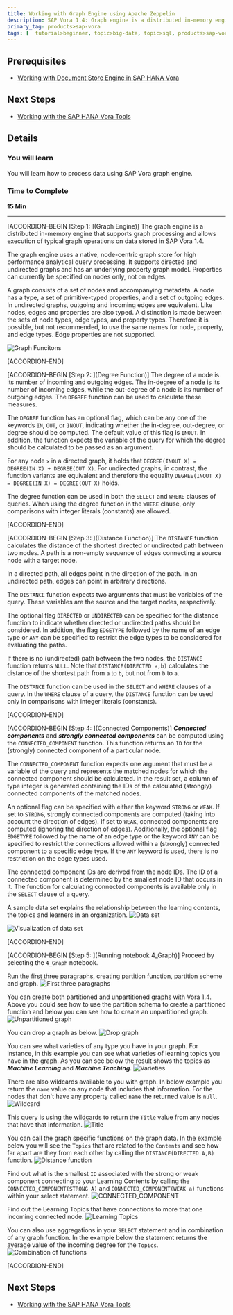 ```yaml
---
title: Working with Graph Engine using Apache Zeppelin
description: SAP Vora 1.4: Graph engine is a distributed in-memory engine that supports graph processing and allows execution of typical graph operations on data stored in SAP Vora
primary_tag: products>sap-vora
tags: [  tutorial>beginner, topic>big-data, topic>sql, products>sap-vora ]
---
```


## Prerequisites  
 - [Working with Document Store Engine in SAP HANA Vora](http://www.sap.com/developer/tutorials/vora-ova-zeppelin7.html)


## Next Steps
 - [Working with the SAP HANA Vora Tools](http://www.sap.com/developer/tutorials/vora-ova-toolsintro.html)

## Details
### You will learn  
You will learn how to process data using SAP Vora graph engine.

### Time to Complete
**15 Min**

---

[ACCORDION-BEGIN [Step 1: ](Graph Engine)]
The graph engine is a distributed in-memory engine that supports graph processing and allows execution of typical graph operations on data stored in SAP Vora 1.4.

The graph engine uses a native, node-centric graph store for high performance analytical query processing. It supports directed and undirected graphs and has an underlying property graph model. Properties can currently be specified on nodes only, not on edges.

A graph consists of a set of nodes and accompanying metadata. A node has a type, a set of primitive-typed properties, and a set of outgoing edges. In undirected graphs, outgoing and incoming edges are equivalent. Like nodes, edges and properties are also typed. A distinction is made between the sets of node types, edge types, and property types. Therefore it is possible, but not recommended, to use the same names for node, property, and edge types. Edge properties are not supported.

![Graph Funcitons](zep4_01_14.jpg)


[ACCORDION-END]

[ACCORDION-BEGIN [Step 2: ](Degree Function)]
The degree of a node is its number of incoming and outgoing edges. The in-degree of a node is its number of incoming edges, while the out-degree of a node is its number of outgoing edges. The `DEGREE` function can be used to calculate these measures.

The `DEGREE` function has an optional flag, which can be any one of the keywords `IN`, `OUT`, or `INOUT`, indicating whether the in-degree, out-degree, or degree should be computed. The default value of this flag is `INOUT`. In addition, the function expects the variable of the query for which the degree should be calculated to be passed as an argument.

For any node `x` in a directed graph, it holds that `DEGREE(INOUT X) = DEGREE(IN X) + DEGREE(OUT X)`. For undirected graphs, in contrast, the function variants are equivalent and therefore the equality `DEGREE(INOUT X) = DEGREE(IN X) = DEGREE(OUT X)` holds.

The degree function can be used in both the `SELECT` and `WHERE` clauses of queries. When using the degree function in the `WHERE` clause, only comparisons with integer literals (constants) are allowed.




[ACCORDION-END]


[ACCORDION-BEGIN [Step 3: ](Distance Function)]
The `DISTANCE` function calculates the distance of the shortest directed or undirected path between two nodes. A path is a non-empty sequence of edges connecting a source node with a target node.

In a directed path, all edges point in the direction of the path. In an undirected path, edges can point in arbitrary directions.

The `DISTANCE` function expects two arguments that must be variables of the query. These variables are the source and the target nodes, respectively.

The optional flag `DIRECTED` or `UNDIRECTED` can be specified for the distance function to indicate whether directed or undirected paths should be considered. In addition, the flag `EDGETYPE` followed by the name of an edge type or `ANY` can be specified to restrict the edge types to be considered for evaluating the paths.

If there is no (undirected) path between the two nodes, the `DISTANCE` function returns `NULL`. Note that `DISTANCE(DIRECTED a,b)` calculates the distance of the shortest path from `a` to `b`, but not from `b` to `a`.

The `DISTANCE` function can be used in the `SELECT` and `WHERE` clauses of a query. In the `WHERE` clause of a query, the `DISTANCE` function can be used only in comparisons with integer literals (constants).



[ACCORDION-END]

[ACCORDION-BEGIN [Step 4: ](Connected Components)]
___Connected components___ and ___strongly connected components___ can be computed using the `CONNECTED_COMPONENT` function. This function returns an `ID` for the (strongly) connected component of a particular node.

The `CONNECTED_COMPONENT` function expects one argument that must be a variable of the query and represents the matched nodes for which the connected component should be calculated. In the result set, a column of type integer is generated containing the IDs of the calculated (strongly) connected components of the matched nodes.

An optional flag can be specified with either the keyword `STRONG` or `WEAK`. If set to `STRONG`, strongly connected components are computed (taking into account the direction of edges). If set to `WEAK`, connected components are computed (ignoring the direction of edges). Additionally, the optional flag `EDGETYPE` followed by the name of an edge type or the keyword `ANY` can be specified to restrict the connections allowed within a (strongly) connected component to a specific edge type. If the `ANY` keyword is used, there is no restriction on the edge types used.

The connected component IDs are derived from the node IDs. The ID of a connected component is determined by the smallest node ID that occurs in it. The function for calculating connected components is available only in the `SELECT` clause of a query.

A sample data set explains the relationship between the learning contents, the topics and learners in an organization.
![Data set](zep4_02_14.jpg)

![Visualization of data set](zep4_03_14.jpg)


[ACCORDION-END]

[ACCORDION-BEGIN [Step 5: ](Running notebook 4_Graph)]
Proceed by selecting the `4_Graph` notebook.

Run the first three paragraphs, creating partition function, partition scheme and graph.
![First three paragraphs](zep4_05a_14.png)

You can create both partitioned and unpartitioned graphs with Vora 1.4. Above you could see how to use the partition schema to create a partitioned function and below you can see how to create an unpartitioned graph.
![Unpartitioned graph](zep4_06_14.jpg)

You can drop a graph as below.
![Drop graph](zep4_07_14.jpg)

You can see what varieties of any type you have in your graph. For instance, in this example you can see what varieties of learning topics you have in the graph. As you can see below the result shows the topics as ___Machine Learning___ and ___Machine Teaching___.
![Varieties](zep4_08_14.jpg)

There are also wildcards available to you with graph. In below example you return the `name` value on any node that includes that information. For the nodes that don't have any property called `name` the returned value is `null`.
![Wildcard](zep4_09_14.jpg)

This query is using the wildcards to return the `Title` value from any nodes that have that information.
![Title](zep4_10_14.jpg)

You can call the graph specific functions on the graph data. In the example below you will see the `Topics` that are related to the `Contents` and see how far apart are they from each other by calling the `DISTANCE(DIRECTED A,B)` function.
![Distance function](zep4_11_14.jpg)

Find out what is the smallest `ID` associated with the strong or weak component connecting to your Learning Contents by calling the `CONNECTED_COMPONENT(STRONG A)` and `CONNECTED_COMPONENT(WEAK a)` functions within your select statement.
![CONNECTED_COMPONENT](zep4_12_14.jpg)

Find out the Learning Topics that have connections to more that one incoming connected node.
![Learning Topics](zep4_13_14.jpg)

You can also use aggregations in your `SELECT` statement and in combination of any graph function. In the example below the statement returns the average value of the incoming degree for the `Topics`.
![Combination of functions](zep4_14_14.jpg)



[ACCORDION-END]


## Next Steps
- [Working with the SAP HANA Vora Tools](http://www.sap.com/developer/tutorials/vora-ova-toolsintro.html)
